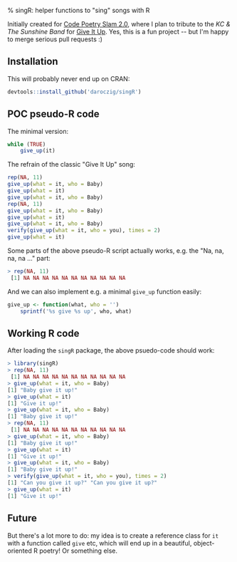 % singR: helper functions to "sing" songs with R

Initially created for [Code Poetry Slam 2.0](http://stanford.edu/~mkagen/codepoetryslam/), where I plan to tribute to the *KC & The Sunshine Band* for [Give It Up](http://www.metrolyrics.com/give-it-up-lyrics-kc-and-the-sunshine-band.html). Yes, this is a fun project -- but I'm happy to merge serious pull requests :)

## Installation

This will probably never end up on CRAN:

```r
devtools::install_github('daroczig/singR')
```

## POC pseudo-R code

The minimal version:

```r
while (TRUE)
    give_up(it)
```

The refrain of the classic "Give It Up" song:

```r
rep(NA, 11)
give_up(what = it, who = Baby)
give_up(what = it)
give_up(what = it, who = Baby)
rep(NA, 11)
give_up(what = it, who = Baby)
give_up(what = it)
give_up(what = it, who = Baby)
verify(give_up(what = it, who = you), times = 2)
give_up(what = it)
```

Some parts of the above pseudo-R script actually works, e.g. the "Na, na, na, na ..." part:

```r
> rep(NA, 11)
 [1] NA NA NA NA NA NA NA NA NA NA NA
```

And we can also implement e.g. a minimal `give_up` function easily:

```r
give_up <- function(what, who = '')
	sprintf('%s give %s up', who, what)
```

## Working R code

After loading the `singR` package, the above psuedo-code should work:

```r
> library(singR)
> rep(NA, 11)
 [1] NA NA NA NA NA NA NA NA NA NA NA
> give_up(what = it, who = Baby)
[1] "Baby give it up!"
> give_up(what = it)
[1] "Give it up!"
> give_up(what = it, who = Baby)
[1] "Baby give it up!"
> rep(NA, 11)
 [1] NA NA NA NA NA NA NA NA NA NA NA
> give_up(what = it, who = Baby)
[1] "Baby give it up!"
> give_up(what = it)
[1] "Give it up!"
> give_up(what = it, who = Baby)
[1] "Baby give it up!"
> verify(give_up(what = it, who = you), times = 2)
[1] "Can you give it up?" "Can you give it up?"
> give_up(what = it)
[1] "Give it up!"
```

## Future

But there's a lot more to do: my idea is to create a reference class for `it` with a function called `give` etc, which will end up in a beautiful, object-oriented R poetry! Or something else.
